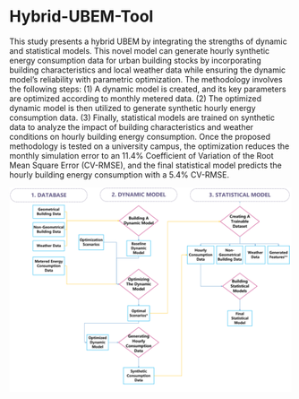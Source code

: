 # Hybrid-UBEM-Tool
This study presents a hybrid UBEM by integrating the strengths of dynamic and statistical models. This novel model can generate hourly synthetic energy consumption data for urban building stocks by incorporating building characteristics and local weather data while ensuring the dynamic model’s reliability with parametric optimization. The methodology involves the following steps: (1) A dynamic model is created, and its key parameters are optimized according to monthly metered data. (2) The optimized dynamic model is then utilized to generate synthetic hourly energy consumption data. (3) Finally, statistical models are trained on synthetic data to analyze the impact of building characteristics and weather conditions on hourly building energy consumption. Once the proposed methodology is tested on a university campus, the optimization reduces the monthly simulation error to an 11.4% Coefficient of Variation of the Root Mean Square Error (CV-RMSE), and the final statistical model predicts the hourly building energy consumption with a 5.4% CV-RMSE.



![Methodology Workflow](methodology_workflow.png)
